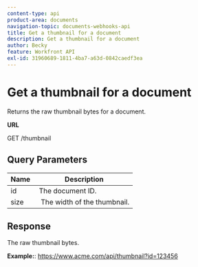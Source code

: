 ```yaml
---
content-type: api
product-area: documents
navigation-topic: documents-webhooks-api
title: Get a thumbnail for a document
description: Get a thumbnail for a document
author: Becky
feature: Workfront API
exl-id: 31960689-1811-4ba7-a63d-0842caedf3ea
---
```


# Get a thumbnail for a document

Returns the raw thumbnail bytes for a document.

**URL**

GET /thumbnail

## Query Parameters

| Name&nbsp; |Description |
|---|---|
| id&nbsp; |The document ID. |
| size&nbsp; |&nbsp;The width of the thumbnail. |


## Response

The raw thumbnail bytes.

**Example:**:&nbsp;https://www.acme.com/api/thumbnail?id=123456
